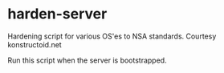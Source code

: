 # harden-server
Hardening script for various OS'es to NSA standards. Courtesy konstructoid.net

Run this script when the server is bootstrapped.
